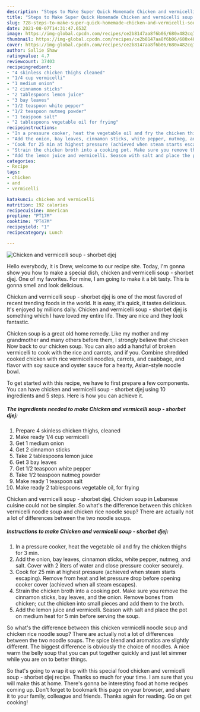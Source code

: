 ```yaml
---
description: "Steps to Make Super Quick Homemade Chicken and vermicelli soup - shorbet djej"
title: "Steps to Make Super Quick Homemade Chicken and vermicelli soup - shorbet djej"
slug: 728-steps-to-make-super-quick-homemade-chicken-and-vermicelli-soup-shorbet-djej
date: 2021-08-07T14:31:47.653Z
image: https://img-global.cpcdn.com/recipes/ce2b8147aa8f6b06/680x482cq70/chicken-and-vermicelli-soup-shorbet-djej-recipe-main-photo.jpg
thumbnail: https://img-global.cpcdn.com/recipes/ce2b8147aa8f6b06/680x482cq70/chicken-and-vermicelli-soup-shorbet-djej-recipe-main-photo.jpg
cover: https://img-global.cpcdn.com/recipes/ce2b8147aa8f6b06/680x482cq70/chicken-and-vermicelli-soup-shorbet-djej-recipe-main-photo.jpg
author: Sallie Shaw
ratingvalue: 4.7
reviewcount: 37403
recipeingredient:
- "4 skinless chicken thighs cleaned"
- "1/4 cup vermicelli"
- "1 medium onion"
- "2 cinnamon sticks"
- "2 tablespoons lemon juice"
- "3 bay leaves"
- "1/2 teaspoon white pepper"
- "1/2 teaspoon nutmeg powder"
- "1 teaspoon salt"
- "2 tablespoons vegetable oil for frying"
recipeinstructions:
- "In a pressure cooker, heat the vegetable oil and fry the chicken thighs for 3 min."
- "Add the onion, bay leaves, cinnamon sticks, white pepper, nutmeg, and salt. Cover with 2 liters of water and close pressure cooker securely."
- "Cook for 25 min at highest pressure (achieved when steam starts escaping). Remove from heat and let pressure drop before opening cooker cover (achieved when all steam escapes)."
- "Strain the chicken broth into a cooking pot. Make sure you remove the cinnamon sticks, bay leaves, and the onion. Remove bones from chicken; cut the chicken into small pieces and add them to the broth."
- "Add the lemon juice and vermicelli. Season with salt and place the pot on medium heat for 5 min before serving the soup."
categories:
- Recipe
tags:
- chicken
- and
- vermicelli

katakunci: chicken and vermicelli 
nutrition: 192 calories
recipecuisine: American
preptime: "PT17M"
cooktime: "PT47M"
recipeyield: "1"
recipecategory: Lunch

---
```



![Chicken and vermicelli soup - shorbet djej](https://img-global.cpcdn.com/recipes/ce2b8147aa8f6b06/680x482cq70/chicken-and-vermicelli-soup-shorbet-djej-recipe-main-photo.jpg)

Hello everybody, it is Drew, welcome to our recipe site. Today, I'm gonna show you how to make a special dish, chicken and vermicelli soup - shorbet djej. One of my favorites. For mine, I am going to make it a bit tasty. This is gonna smell and look delicious.

Chicken and vermicelli soup - shorbet djej is one of the most favored of recent trending foods in the world. It is easy, it's quick, it tastes delicious. It's enjoyed by millions daily. Chicken and vermicelli soup - shorbet djej is something which I have loved my entire life. They are nice and they look fantastic.

Chicken soup is a great old home remedy. Like my mother and my grandmother and many others before them, I strongly believe that chicken Now back to our chicken soup. You can also add a handful of broken vermicelli to cook with the rice and carrots, and if you. Combine shredded cooked chicken with rice vermicelli noodles, carrots, and caabbage, and flavor with soy sauce and oyster sauce for a hearty, Asian-style noodle bowl.


To get started with this recipe, we have to first prepare a few components. You can have chicken and vermicelli soup - shorbet djej using 10 ingredients and 5 steps. Here is how you can achieve it.

<!--inarticleads1-->

##### The ingredients needed to make Chicken and vermicelli soup - shorbet djej:

1. Prepare 4 skinless chicken thighs, cleaned
1. Make ready 1/4 cup vermicelli
1. Get 1 medium onion
1. Get 2 cinnamon sticks
1. Take 2 tablespoons lemon juice
1. Get 3 bay leaves
1. Get 1/2 teaspoon white pepper
1. Take 1/2 teaspoon nutmeg powder
1. Make ready 1 teaspoon salt
1. Make ready 2 tablespoons vegetable oil, for frying


Chicken and vermicelli soup - shorbet djej. Chicken soup in Lebanese cuisine could not be simpler. So what&#39;s the difference between this chicken vermicelli noodle soup and chicken rice noodle soup? There are actually not a lot of differences between the two noodle soups. 

<!--inarticleads2-->

##### Instructions to make Chicken and vermicelli soup - shorbet djej:

1. In a pressure cooker, heat the vegetable oil and fry the chicken thighs for 3 min.
1. Add the onion, bay leaves, cinnamon sticks, white pepper, nutmeg, and salt. Cover with 2 liters of water and close pressure cooker securely.
1. Cook for 25 min at highest pressure (achieved when steam starts escaping). Remove from heat and let pressure drop before opening cooker cover (achieved when all steam escapes).
1. Strain the chicken broth into a cooking pot. Make sure you remove the cinnamon sticks, bay leaves, and the onion. Remove bones from chicken; cut the chicken into small pieces and add them to the broth.
1. Add the lemon juice and vermicelli. Season with salt and place the pot on medium heat for 5 min before serving the soup.


So what&#39;s the difference between this chicken vermicelli noodle soup and chicken rice noodle soup? There are actually not a lot of differences between the two noodle soups. The spice blend and aromatics are slightly different. The biggest difference is obviously the choice of noodles. A nice warm the belly soup that you can put together quickly and just let simmer while you are on to better things. 

So that's going to wrap it up with this special food chicken and vermicelli soup - shorbet djej recipe. Thanks so much for your time. I am sure that you will make this at home. There's gonna be interesting food at home recipes coming up. Don't forget to bookmark this page on your browser, and share it to your family, colleague and friends. Thanks again for reading. Go on get cooking!
